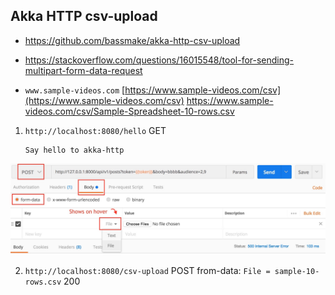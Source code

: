 
Akka HTTP csv-upload
---

* https://github.com/bassmake/akka-http-csv-upload

* https://stackoverflow.com/questions/16015548/tool-for-sending-multipart-form-data-request
* `www.sample-videos.com` [https://www.sample-videos.com/csv](https://www.sample-videos.com/csv) https://www.sample-videos.com/csv/Sample-Spreadsheet-10-rows.csv


1. `http://localhost:8080/hello`  GET
    ```text
    Say hello to akka-http
    ```

![akka-http-csv-upload](kFxyI.jpg)

2. `http://localhost:8080/csv-upload`  POST
    from-data: `File = sample-10-rows.csv`
    200
